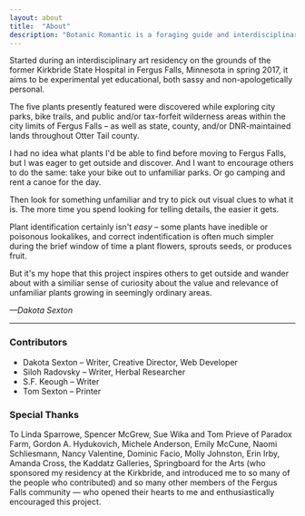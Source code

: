```yaml
---
layout: about
title:  "About"
description: "Botanic Romantic is a foraging guide and interdisciplinary art project which celebrates the wonder of seemingly mundane or weedy yet edible plants."
---
```

Started during an interdisciplinary art residency on the grounds of the former Kirkbride State Hospital in Fergus Falls, Minnesota in spring 2017, it aims to be experimental yet educational, both sassy and non-apologetically personal. 

The five plants presently featured were discovered while exploring city parks, bike trails, and public and/or tax-forfeit wilderness areas within the city limits of Fergus Falls – as well as state, county, and/or DNR-maintained lands throughout Otter Tail county.

I had no idea what plants I'd be able to find before moving to Fergus Falls, but I was eager to get outside and discover. And I want to encourage others to do the same: take your bike out to unfamiliar parks. Or go camping and rent a canoe for the day. 

Then look for something unfamiliar and try to pick out visual clues to what it is. The more time you spend looking for telling details, the easier it gets.

Plant identification certainly isn't _easy_ – some plants have inedible or poisonous lookalikes, and correct indentification is often much simpler during the brief window of time a plant flowers, sprouts seeds, or produces fruit. 

But it's my hope that this project inspires others to get outside and wander about with a similiar sense of curiosity about the value and relevance of unfamiliar plants growing in seemingly ordinary areas. 

_—Dakota Sexton_

<hr>

### Contributors
- Dakota Sexton – Writer, Creative Director, Web Developer
- Siloh Radovsky – Writer, Herbal Researcher
- S.F. Keough – Writer
- Tom Sexton – Printer

### Special Thanks
To Linda Sparrowe, Spencer McGrew, Sue Wika and Tom Prieve of Paradox Farm, Gordon A. Hydukovich, Michele Anderson, Emily McCune, Naomi Schliesmann, Nancy Valentine, Dominic Facio, Molly Johnston, Erin Irby, Amanda Cross, the Kaddatz Galleries, Springboard for the Arts (who sponsored my residency at the Kirkbride, and introduced me to so many of the people who contributed) and so many other members of the Fergus Falls community — who opened their hearts to me and enthusiastically encouraged this project.
